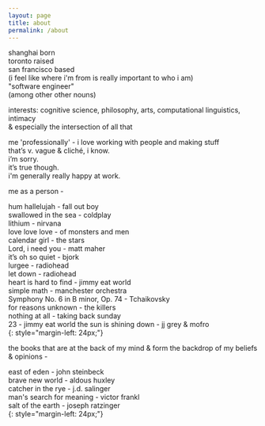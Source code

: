 ```yaml
---
layout: page
title: about
permalink: /about
---
```


shanghai born  
toronto raised  
san francisco based  
(i feel like where i'm from is really important to who i am)  
"software engineer"  
(among other other nouns)

interests:
cognitive science, philosophy, arts, computational linguistics, intimacy  
& especially the intersection of all that

me 'professionally' - i love working with people and making stuff  
that’s v. vague & cliché, i know.  
i’m sorry.  
it’s true though.  
i'm generally really happy at work.

me as a person -

hum hallelujah - fall out boy  
swallowed in the sea - coldplay  
lithium - nirvana  
love love love - of monsters and men  
calendar girl - the stars  
Lord, i need you - matt maher  
it’s oh so quiet - bjork  
lurgee - radiohead  
let down - radiohead  
heart is hard to find - jimmy eat world  
simple math - manchester orchestra  
Symphony No. 6 in B minor, Op. 74 - Tchaikovsky   
for reasons unknown - the killers  
nothing at all - taking back sunday  
23 - jimmy eat world
the sun is shining down - jj grey & mofro   
{: style="margin-left: 24px;"}

the books that are at the back of my mind & form the backdrop of my beliefs & opinions - 

east of eden - john steinbeck  
brave new world - aldous huxley  
catcher in the rye - j.d. salinger  
man's search for meaning - victor frankl  
salt of the earth - joseph ratzinger    
{: style="margin-left: 24px;"}

